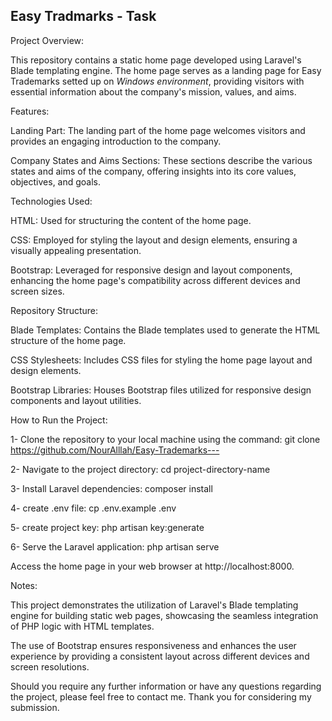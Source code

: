 Easy Tradmarks - Task
---------------------

Project Overview:

This repository contains a static home page developed using Laravel's Blade templating engine. The home page serves as a landing page for Easy Trademarks setted up on *Windows environment*, providing visitors with essential information about the company's mission, values, and aims.

Features:

Landing Part: The landing part of the home page welcomes visitors and provides an engaging introduction to the company.

Company States and Aims Sections: These sections describe the various states and aims of the company, offering insights into its core values, objectives, and goals.

Technologies Used:

HTML: Used for structuring the content of the home page.

CSS: Employed for styling the layout and design elements, ensuring a visually appealing presentation.

Bootstrap: Leveraged for responsive design and layout components, enhancing the home page's compatibility across different devices and screen sizes.

Repository Structure:

Blade Templates: Contains the Blade templates used to generate the HTML structure of the home page.

CSS Stylesheets: Includes CSS files for styling the home page layout and design elements.

Bootstrap Libraries: Houses Bootstrap files utilized for responsive design components and layout utilities.


How to Run the Project:

1- Clone the repository to your local machine using the command:
git clone https://github.com/NourAlllah/Easy-Trademarks---

2- Navigate to the project directory:
cd project-directory-name

3- Install Laravel dependencies:
composer install

4- create .env file:
cp .env.example .env

5- create project key:
php artisan key:generate

6- Serve the Laravel application:
php artisan serve

Access the home page in your web browser at http://localhost:8000.

Notes:

This project demonstrates the utilization of Laravel's Blade templating engine for building static web pages, showcasing the seamless integration of PHP logic with HTML templates.

The use of Bootstrap ensures responsiveness and enhances the user experience by providing a consistent layout across different devices and screen resolutions.

Should you require any further information or have any questions regarding the project, 
please feel free to contact me. Thank you for considering my submission.
